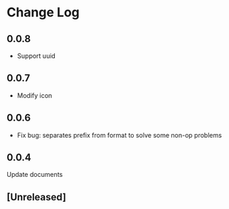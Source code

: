 # Change Log

## 0.0.8

- Support uuid

## 0.0.7

- Modify icon

## 0.0.6

- Fix bug: separates prefix from format to solve some non-op problems

## 0.0.4

Update documents

## [Unreleased]


